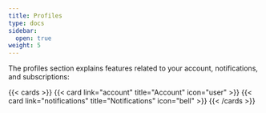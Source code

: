 ```yaml
---
title: Profiles
type: docs
sidebar:
  open: true
weight: 5
---
```


The profiles section explains features related to your account, notifications, and subscriptions:

{{< cards >}} 
{{< card link="account" title="Account" icon="user" >}} 
{{< card link="notifications" title="Notifications" icon="bell" >}} 
{{< /cards >}}
